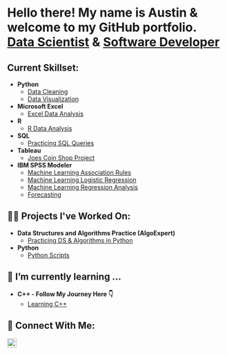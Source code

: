 <h1>Hello there! My name is Austin & welcome to my GitHub portfolio. <br/><a href="https://github.com/acrumx">Data Scientist</a> & <a href="https://www.linkedin.com/in/acrumx/">Software Developer</a></h1>

<h2>Current Skillset:</h2>

- <b>Python</b>
  - [Data Cleaning]()
  - [Data Visualization]()
- <b>Microsoft Excel</b>
  - [Excel Data Analysis](https://github.com/acrumx/Excel-Data-Analysis)
- <b>R</b>
  - [R Data Analysis](https://github.com/acrumx/R)
- <b>SQL</b>
  - [Practicing SQL Queries](https://github.com/acrumx/SQL-Code-Practice)
- <b>Tableau</b>
  - [Joes Coin Shop Project](https://github.com/acrumx/Joes-Coin-Shop)
- <b>IBM SPSS Modeler</b>
  - [Machine Learning Association Rules](https://github.com/acrumx/IBM-SPSS-Modeler-Projects/tree/main/ML-Association%20Rules)
  - [Machine Learning Logistic Regression](https://github.com/acrumx/IBM-SPSS-Modeler-Projects/tree/main/ML-Logistic-Regression)
  - [Machine Learning Regression Analysis](https://github.com/acrumx/IBM-SPSS-Modeler-Projects/tree/main/Regression%20Analysis)
  - [Forecasting]()



<h2>👨‍💻 Projects I've Worked On:</h2>

- <b>Data Structures and Algorithms Practice (AlgoExpert)</b>
  - [Practicing DS & Algorithms in Python](https://github.com/acrumx/Python-Code-Practice)
- <b>Python</b>
  - [Python Scripts](https://github.com/acrumx/Python-Script-Collection)

<h2>🌱 I’m currently learning ...</h2>

- <b>C++ - Follow My Journey Here 👇</b>
  - [Learning C++](https://github.com/acrumx/LearningCPP)

<h2>🔗 Connect With Me:</h2>

<!--[<img align="left" alt="acrumx | LinkedIn" width="22px" src="https://cdn1.iconfinder.com/data/icons/logotypes/32/circle-linkedin-64.png" />][linkedin] -->
<!-- [<img align="left" alt="acrumx | CodeWars" width="22px" src="https://www.codewars.com/packs/assets/logo.61192cf7.svg" />][codewars] -->
[<img align="left" alt="acrumx | HackerRank" width="22px" src="https://cdn4.iconfinder.com/data/icons/logos-and-brands/512/160_Hackerrank_logo_logos-48.png" />][hackerrank]

<!-- [linkedin]: https://linkedin.com/in/acrumx -->
<!-- [codewars]: https://www.codewars.com/users/acrumx -->
[hackerrank]: https://www.hackerrank.com/acrumx?hr_r=1
<!--
**acrumx/acrumx** is a ✨ _special_ ✨ repository because its `README.md` (this file) appears on your GitHub profile.

Here are some ideas to get you started:

- 🔭 I’m currently working on ...
- 🌱 I’m currently learning ...
- 👯 I’m looking to collaborate on ...
- 🤔 I’m looking for help with ...
- 💬 Ask me about ...
- 📫 How to reach me: ...
- 😄 Pronouns: ...
- ⚡ Fun fact: ...
-->
